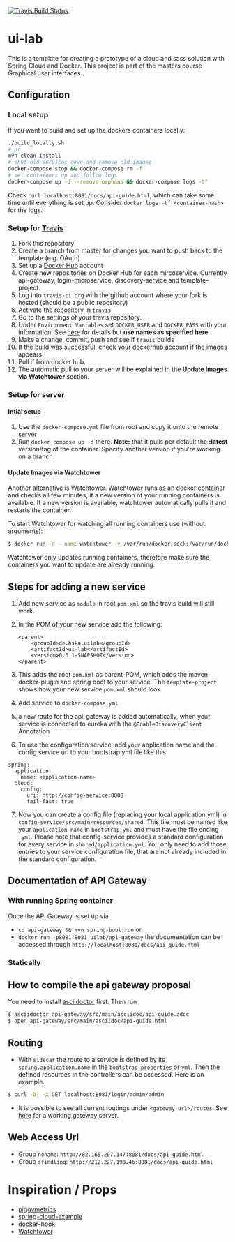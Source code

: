 [![Travis Build Status](https://travis-ci.org/SimonFindling/ui-lab.svg?branch=master)](https://travis-ci.org/SimonFindling/ui-lab)

# ui-lab
This is a template for creating a prototype of a cloud and sass solution with Spring Cloud and Docker. 
This project is part of the masters course Graphical user interfaces.

## Configuration
### Local setup
If you want to build and set up the dockers containers locally:
```bash
./build_locally.sh 
# or 
mvn clean install
# shut old services down and remove old images
docker-compose stop && docker-compose rm -f
# set containers up and follow logs
docker-compose up -d --remove-orphans && docker-compose logs -tf
```
Check `curl localhost:8081/docs/api-guide.html`, which can take some time
until everything is set up. Consider `docker logs -tf <container-hash>` for the logs.

### Setup for [Travis](https://travis-ci.org)
1. Fork this repository
2. Create a branch from master for changes you want to push back to the template (e.g. OAuth)
3. Set up a [Docker Hub](https://hub.docker.com/) account
  1. Create new repositories on Docker Hub for each mircoservice. Currently api-gateway, login-microservice, discovery-service and template-project. 
5. Log into  `travis-ci.org` with the github account where your fork is hosted (should be a public repository)
6. Activate the repository in `travis`
7. Go to the settings of your travis repository.
8. Under `Environment Variables` set `DOCKER_USER` and `DOCKER_PASS` with your information. See [here](https://cinhtau.net/wp/use-travis-ci-in-github-to-build-and-deploy-to-dockerhub/#Deploy_to_Dockerhub) for details but **use names as specified here**.
9. Make a change, commit, push and see if `travis` builds
10. If the build was successful, check your dockerhub account if the images appears
11. Pull if from docker hub.
12. The automatic pull to your server will be explained in the **Update Images via Watchtower** section.

### Setup for server
#### Intial setup
1. Use the `docker-compose.yml` file from root and copy it onto the remote server
2. Run `docker compose up -d` there. **Note:** that it pulls per default the **:latest** version/tag of the container. Specify another version if you're working on a branch. 

#### Update Images via Watchtower
Another alternative is [Watchtower](https://github.com/CenturyLinkLabs/watchtower). Watchtower runs as an docker container and checks all few minutes, if a new version of your running containers is available. If a new version is available, watchtower automatically pulls it and restarts the container.

To start Watchtower for watching all running containers use (without arguments):
```bash
$ docker run -d --name watchtower -v /var/run/docker.sock:/var/run/docker.sock centurylink/watchtower
```
Watchtower only updates running containers, therefore make sure the containers you want to update are already running.

## Steps for adding a new service
1. Add new service as `module` in root `pom.xml` so the travis build will still work. 
2. In the POM of your new service add the following:

    ```
	<parent>
		<groupId>de.hska.uilab</groupId>
		<artifactId>ui-lab</artifactId>
		<version>0.0.1-SNAPSHOT</version>
	</parent>
    ```
3. This adds the root `pom.xml` as parent-POM, which adds the maven-docker-plugin and spring boot to your service. The `template-project` shows how your new service `pom.xml` should look
4. Add service to `docker-compose.yml`
5. a new route for the api-gateway is added automatically, when your service is connected to eureka with the `@EnableDiscoveryClient` Annotation
6. To use the configuration service, add your application name and the config service url to your bootstrap.yml file like this 
```
spring:
  application:
    name: <application-name>
  cloud:
    config:
      uri: http://config-service:8888
      fail-fast: true
```
7. Now you can create a config file (replacing your local application.yml) in `config-service/src/main/resources/shared`. This file must be named like your `application name` in `bootstrap.yml` and must have the file ending `.yml`. Please note that config-service provides a standard configuration for every service in `shared/application.yml`. You only need to add those entries to your service configuration file, that are not already included in the standard configuration.


## Documentation of API Gateway
### With running Spring container
Once the API Gateway is set up via 
- `cd api-gateway && mvn spring-boot:run` or 
- `docker run -p8081:8081 uilab/api-gateway` 
the documentation can be accessed through `http://localhost:8081/docs/api-guide.html`

### Statically
## How to compile the api gateway proposal
 You need to install [asciidoctor](http://asciidoctor.org) first. Then run
 ```bash
 $ asciidoctor api-gateway/src/main/asciidoc/api-guide.adoc
 $ open api-gateway/src/main/asciidoc/api-guide.html
 ```

## Routing
- With `sidecar` the route to a service is defined by its `spring.application.name` in the `bootstrap.properties` or `yml`.
Then the defined resources in the controllers can be accessed. Here is an example. 
```bash
$ curl -D- -X GET localhost:8081/login/admin/admin
```
- It is possible to see all current routings under `<gateway-url>/routes`. See [here](http://212.227.198.46:8081/routes) for a working gateway server.

## Web Access Url
- Group `noname`: `http://82.165.207.147:8081/docs/api-guide.html`
- Group `sfindling`: `http://212.227.198.46:8081/docs/api-guide.html`

# Inspiration / Props
- [piggymetrics](https://github.com/sqshq/PiggyMetrics)
- [spring-cloud-example](https://github.com/kbastani/spring-cloud-microservice-example)
- [docker-hook](https://github.com/schickling/docker-hook)
- [Watchtower](https://github.com/CenturyLinkLabs/watchtower)
